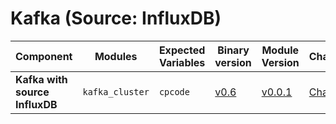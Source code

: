 # Kafka (Source: InfluxDB) 

| **Component**    | **Modules**           | **Expected Variables** | **Binary version** |  **Module Version**                                                                            | **Changelog**                                                              |
|------------------|-----------------------|--------------------------|--------------------|------------------------------------------------------------------------------------------------|----------------------------------------------------------------------------|
| **Kafka with source InfluxDB**  | `kafka_cluster`                 | `cpcode`                                       | [v0.6](https://last9.jfrog.io/ui/native/last9-openmetrics-exporter/release-v0.6/)             |  [v0.0.1](https://github.com/last9/openmetrics-registry/releases/download/v0.0.4/influxdb_kafka_kafka_v0.0.1.hcl)             | [Changelog](https://github.com/last9/openmetrics-registry/blob/master/influxdb/kafka/CHANGELOG.md)    |
